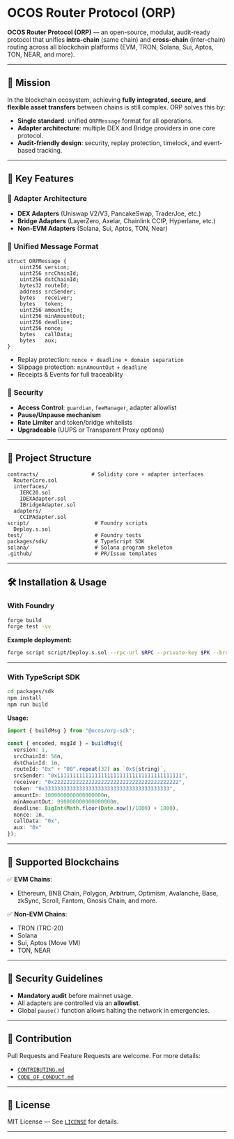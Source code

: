 # OCOS Router Protocol (ORP)

**OCOS Router Protocol (ORP)** — an open-source, modular, audit-ready protocol that unifies **intra-chain** (same chain) and **cross-chain** (inter-chain) routing across all blockchain platforms (EVM, TRON, Solana, Sui, Aptos, TON, NEAR, and more).

---

## 📌 Mission

In the blockchain ecosystem, achieving **fully integrated, secure, and flexible asset transfers** between chains is still complex. ORP solves this by:

- **Single standard**: unified `ORPMessage` format for all operations.
- **Adapter architecture**: multiple DEX and Bridge providers in one core protocol.
- **Audit-friendly design**: security, replay protection, timelock, and event-based tracking.

---

## 🚀 Key Features

### 🔹 **Adapter Architecture**
- **DEX Adapters** (Uniswap V2/V3, PancakeSwap, TraderJoe, etc.)
- **Bridge Adapters** (LayerZero, Axelar, Chainlink CCIP, Hyperlane, etc.)
- **Non-EVM Adapters** (Solana, Sui, Aptos, TON, Near)

### 🔹 **Unified Message Format**
```solidity
struct ORPMessage {
    uint256 version;
    uint256 srcChainId;
    uint256 dstChainId;
    bytes32 routeId;
    address srcSender;
    bytes   receiver;
    bytes   token;
    uint256 amountIn;
    uint256 minAmountOut;
    uint256 deadline;
    uint256 nonce;
    bytes   callData;
    bytes   aux;
}
```
- Replay protection: `nonce + deadline + domain separation`
- Slippage protection: `minAmountOut` + `deadline`
- Receipts & Events for full traceability

### 🔹 **Security**
- **Access Control**: `guardian`, `feeManager`, adapter allowlist
- **Pause/Unpause mechanism**
- **Rate Limiter** and token/bridge whitelists
- **Upgradeable** (UUPS or Transparent Proxy options)

---

## 📂 Project Structure

```
contracts/                 # Solidity core + adapter interfaces
  RouterCore.sol
  interfaces/
    IERC20.sol
    IDEXAdapter.sol
    IBridgeAdapter.sol
  adapters/
    CCIPAdapter.sol
script/                     # Foundry scripts
  Deploy.s.sol
test/                       # Foundry tests
packages/sdk/               # TypeScript SDK
solana/                     # Solana program skeleton
.github/                    # PR/Issue templates
```

---

## 🛠️ Installation & Usage

### With Foundry
```bash
forge build
forge test -vv
```

**Example deployment:**
```bash
forge script script/Deploy.s.sol --rpc-url $RPC --private-key $PK --broadcast
```

---

### With TypeScript SDK
```bash
cd packages/sdk
npm install
npm run build
```

**Usage:**
```typescript
import { buildMsg } from "@ocos/orp-sdk";

const { encoded, msgId } = buildMsg({
  version: 1,
  srcChainId: 56n,
  dstChainId: 1n,
  routeId: "0x" + "00".repeat(32) as `0x${string}`,
  srcSender: "0x1111111111111111111111111111111111111111",
  receiver: "0x2222222222222222222222222222222222222222",
  token: "0x3333333333333333333333333333333333333333",
  amountIn: 1000000000000000000n,
  minAmountOut: 990000000000000000n,
  deadline: BigInt(Math.floor(Date.now()/1000) + 1800),
  nonce: 1n,
  callData: "0x",
  aux: "0x"
});
```

---

## 🔗 Supported Blockchains

✅ **EVM Chains**:
- Ethereum, BNB Chain, Polygon, Arbitrum, Optimism, Avalanche, Base, zkSync, Scroll, Fantom, Gnosis Chain, and more.

✅ **Non-EVM Chains**:
- TRON (TRC-20)
- Solana
- Sui, Aptos (Move VM)
- TON, NEAR

---

## 📜 Security Guidelines

- **Mandatory audit** before mainnet usage.
- All adapters are controlled via an **allowlist**.
- Global `pause()` function allows halting the network in emergencies.

---

## 🤝 Contribution

Pull Requests and Feature Requests are welcome. For more details:
- [`CONTRIBUTING.md`](CONTRIBUTING.md)
- [`CODE_OF_CONDUCT.md`](CODE_OF_CONDUCT.md)

---

## 📄 License

MIT License — See [`LICENSE`](LICENSE) for details.

---
